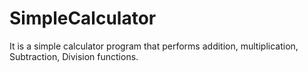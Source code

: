 # SimpleCalculator
It is a simple calculator program that performs addition, multiplication, Subtraction, Division functions.
